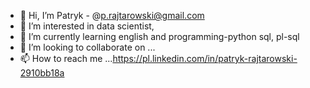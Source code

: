 - 👋 Hi, I’m Patryk - @p.rajtarowski@gmail.com
- 👀 I’m interested in data scientist,
- 🌱 I’m currently learning english and programming-python sql, pl-sql
- 💞️ I’m looking to collaborate on ...
- 📫 How to reach me ...https://pl.linkedin.com/in/patryk-rajtarowski-2910bb18a

<!---
Patyk95/Patyk95 is a ✨ special ✨ repository because its `README.md` (this file) appears on your GitHub profile.
You can click the Preview link to take a look at your changes.
--->
